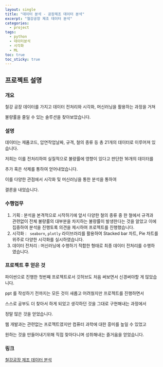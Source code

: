 ```yaml
---
layout: single
title: "데이터 분석 - 공장제조 데이터 분석"
excerpt: "철강공장 제조 데이터 분석"
categories:
  - project
tags:
  - python
  - 데이터분석
  - 시각화
  - ML
toc: true
toc_sticky: true
---
```


## 프로젝트 설명

### 개요

철강 공장 데이터를 가지고 데이터 전처리와 시각화, 머신러닝을 활용하는 과정을 거쳐

불량률을 줄일 수 있는 솔루션을 찾아보았습니다.

### 설명

데이터는 제품코드, 압연작업날짜, 규격, 철의 종류 등 총 21개의 데이터로 이루어져 있습니다.

저희는 이를 전처리하여 실질적으로 불량률에 영향이 있다고 판단한 16개의 데이터를

추가 혹은 삭제를 통하여 얻어내었습니다.

이를 다양한 관점에서 시각화 및 머신러닝을 통한 분석을 통하여

결론을 내었습니다.

### 수행업무

1. 기획 :
   분석을 본격적으로 시작하기에 앞서 다양한 철의 종류 중 한 철에서 규격과 관련없이 전체 불량률의 대부분을 차지하는 불량률이 발생한다는 것을 알았고 이에 집중하여 분석을 진행토록 의견을 제시하여 프로젝트를 진행했습니다.
2. 시각화 :
   ` seaborn`, `plotly` 라이브러리를 활용하여 Stacked bar 차트, Pie 차트를 위주로 다양한 시각화를 실시하였습니다.
3. 데이터 전처리 :
   머신러닝에 수행하기 적합한 형태로 최종 데이터 전처리를 수행하였습니다.

### 프로젝트 후 얻은 것

파이썬으로 진행한 첫번째 프로젝트로서 깃허브도 처음 써보면서 신경써야할 게 많았습니다.

ppt 를 작성하기 전까지는 모든 것이 새롭고 어려웠지만 프로젝트를 진행하면서

스스로 공부도 더 찾아서 하게 되었고 생각하던 것을 그대로 구현해내는 과정에서

정말 많은 것을 얻었습니다.

웹 개발과는 관련없는 프로젝트였지만 컴퓨터 과학에 대한 흥미를 높일 수 있었고

원하는 것을 만들어내기위해 직접 찾아다니며 성취해내는 즐거움을 얻었습니다.

### 링크

[철강공장 제조 데이터 분석](https://nbviewer.org/github/Liamns/liamns.github.io/blob/main/pdf/steel_project.pdf)
